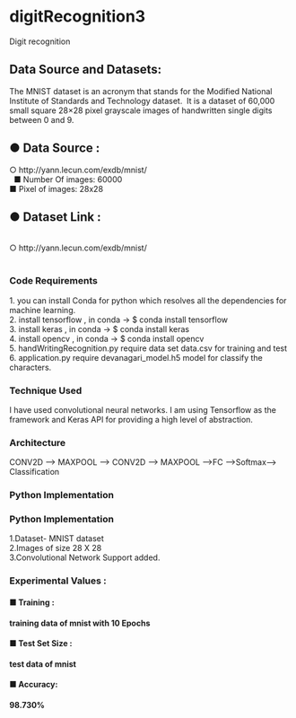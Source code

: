 # digitRecognition3
Digit recognition

<h2>Data Source and Datasets:  </h2>
<p>The ​MNIST dataset​ is an acronym that stands for the Modified National Institute of Standards and Technology dataset.  
It is a dataset of 60,000 small square 28×28 pixel grayscale images of handwritten single digits between 0 and 9. 
</p>
<h2>● Data Source​ :  </h2>
○ http://yann.lecun.com/exdb/mnist/ <br>  
■ Number Of images: 60000  <br>
■ Pixel of images: 28x28    <br>
<h2>● Dataset Link​ :</h2>  <br>
○ http://yann.lecun.com/exdb/mnist/<br>  

<h3>Code Requirements </h3>
<p>1. you can install Conda for python which resolves all the dependencies for machine learning.</br>
2. install tensorflow ,  in conda -> $ conda install tensorflow </br>
3. install keras ,  in conda -> $ conda install keras</br>
4. install opencv ,  in conda -> $ conda install opencv</br>
5. handWritingRecognition.py require data set data.csv for training and test</br>
6. application.py require devanagari_model.h5 model for classify the characters.
</p>
<h3> Technique Used </h3>
<p> I have used convolutional neural networks. I am using Tensorflow as the framework and Keras API for providing a high level of abstraction. </p>
<h3> Architecture</h3>
<p> CONV2D --> MAXPOOL --> CONV2D --> MAXPOOL -->FC -->Softmax--> Classification </p>
<h3>Python Implementation</h3>
<p>
<h3>Python Implementation </h3>
1.Dataset- MNIST dataset  <br>
2.Images of size 28 X 28  <br>
3.Convolutional Network Support added. <br> 
<h3> Experimental Values : </h3>
<h4>■ Training  :<h4>
training data of mnist with 10 Epochs 
<h4> ■ Test Set Size :<h4>test  data  of mnist  
 <h4>■ Accuracy: <h4> 98.730%  
